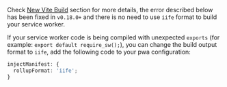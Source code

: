 Check [New Vite Build](/guide/change-log#new-vite-build) section for more details, the error described below has been fixed in `v0.18.0+` and there is no need to use `iife` format to build your service worker.

If your service worker code is being compiled with unexpected `exports` (for example: `export default require_sw();`), you can change the build output format to `iife`, add the following code to your pwa configuration:

```ts
injectManifest: {
  rollupFormat: 'iife';
}
```
